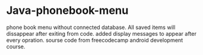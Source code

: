 # Java-phonebook-menu
phone book menu without connected database.
All saved items will dissappear after exiting from code.
added display messages to appear after every opration.
sourse code from freecodecamp android development course.
